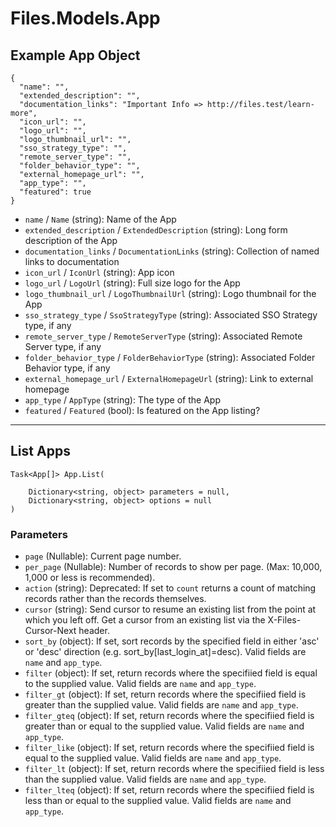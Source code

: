 # Files.Models.App

## Example App Object

```
{
  "name": "",
  "extended_description": "",
  "documentation_links": "Important Info => http://files.test/learn-more",
  "icon_url": "",
  "logo_url": "",
  "logo_thumbnail_url": "",
  "sso_strategy_type": "",
  "remote_server_type": "",
  "folder_behavior_type": "",
  "external_homepage_url": "",
  "app_type": "",
  "featured": true
}
```

* `name` / `Name`  (string): Name of the App
* `extended_description` / `ExtendedDescription`  (string): Long form description of the App
* `documentation_links` / `DocumentationLinks`  (string): Collection of named links to documentation
* `icon_url` / `IconUrl`  (string): App icon
* `logo_url` / `LogoUrl`  (string): Full size logo for the App
* `logo_thumbnail_url` / `LogoThumbnailUrl`  (string): Logo thumbnail for the App
* `sso_strategy_type` / `SsoStrategyType`  (string): Associated SSO Strategy type, if any
* `remote_server_type` / `RemoteServerType`  (string): Associated Remote Server type, if any
* `folder_behavior_type` / `FolderBehaviorType`  (string): Associated Folder Behavior type, if any
* `external_homepage_url` / `ExternalHomepageUrl`  (string): Link to external homepage
* `app_type` / `AppType`  (string): The type of the App
* `featured` / `Featured`  (bool): Is featured on the App listing?


---

## List Apps

```
Task<App[]> App.List(
    
    Dictionary<string, object> parameters = null,
    Dictionary<string, object> options = null
)
```

### Parameters

* `page` (Nullable<Int64>): Current page number.
* `per_page` (Nullable<Int64>): Number of records to show per page.  (Max: 10,000, 1,000 or less is recommended).
* `action` (string): Deprecated: If set to `count` returns a count of matching records rather than the records themselves.
* `cursor` (string): Send cursor to resume an existing list from the point at which you left off.  Get a cursor from an existing list via the X-Files-Cursor-Next header.
* `sort_by` (object): If set, sort records by the specified field in either 'asc' or 'desc' direction (e.g. sort_by[last_login_at]=desc). Valid fields are `name` and `app_type`.
* `filter` (object): If set, return records where the specifiied field is equal to the supplied value. Valid fields are `name` and `app_type`.
* `filter_gt` (object): If set, return records where the specifiied field is greater than the supplied value. Valid fields are `name` and `app_type`.
* `filter_gteq` (object): If set, return records where the specifiied field is greater than or equal to the supplied value. Valid fields are `name` and `app_type`.
* `filter_like` (object): If set, return records where the specifiied field is equal to the supplied value. Valid fields are `name` and `app_type`.
* `filter_lt` (object): If set, return records where the specifiied field is less than the supplied value. Valid fields are `name` and `app_type`.
* `filter_lteq` (object): If set, return records where the specifiied field is less than or equal to the supplied value. Valid fields are `name` and `app_type`.
